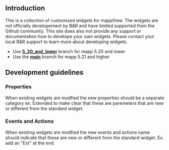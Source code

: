 ## Introduction
This is a collection of customized widgets for mappView. The widgets are not officially developement by B&R and have limited supported from the Github community. This site does also not provide any support or documentation how to develope your own widgets. Please contact your local B&R support to learn more about developing widgets.

- Use [**5_20_and_lower**](https://github.com/br-automation-com/mappView-CustomWidgets/tree/5_20_and_lower) branch for mapp 5.20 and lower
- Use the [**main**](https://github.com/br-automation-com/mappView-CustomWidgets) branch for mapp 5.21 and higher

## Development guidelines

### Properties
When existing widgets are modfied the new properties should be a separate category ex. Extended to make clear that these are paremeters that are new or different from the standard widget.

### Events and Actions
When existing widgets are modfied the new events and actions name should indicate that these are new or different from the standard widget. Ex. add an "Ext" at the end.
